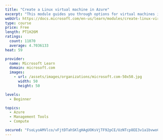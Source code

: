 ```yaml
---
title: "Create a Linux virtual machine in Azure"
excerpt: "This module guides you through options for virtual machines in Azure, creating and connecting a Linux virtual machine, and configuring your network settings."
webUrl: https://docs.microsoft.com/en-us/learn/modules/create-linux-virtual-machine-in-azure/
type: course
price: Free
length: PT1H26M
ratings:
  count: 11070
  average: 4.7036133
heat: 59

provider:
  name: Microsoft Learn
  domain: microsoft.com
  images:
    - url: /assets/images/organizations/microsoft.com-50x50.jpg
      width: 50
      height: 50

levels:
  - Beginner

topics:
  - Azure
  - Management Tools
  - Compute

secured: "FsoLyoAMVlco/vFjtDTahSKlgHAgUOKsVjTF92pCE/UzNTcp8EE3v1a1bvwoCuDLMbREQFb2UG/g1Hnl6an0Mm2dAuccACZMCpt1ZTO6Ofw5SKYdLKeImBEI7vjfpSGl5J+vidZu/2C6zaBdH2Hwan1cref0T9dEMCxY7HCPqCoKty/81Nn6AJqlcICn5E53B1y0XA9KNUWPybXgzA5b+x/dGHkEdDwBM0vGAWJ6SYG9ZZgb6EW2Mpu3Fx74yi6whBNuxTLVqRsKbeoW/1t/xOIqbosycohDijl8E91zexw6Mcs+QtRkWjzTWCP1F9oKVzwWl8nRwXuja1wbmRUu8EWZwMsEkNcC6qvsVSu6KYAoHRJGZIsDhsuAcA90S4xVKVyWNwf+C2AzUthm8Q1OkDOMTMEF6PFLij77qQYjc40=;zxp1g9eabvA3NNMxVDtyBw=="
---
```


